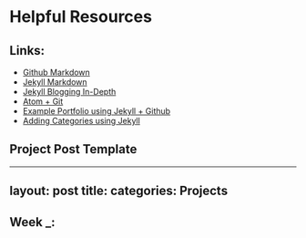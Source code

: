 # Helpful Resources
## Links:
  - [Github Markdown](https://help.github.com/en/github/writing-on-github/basic-writing-and-formatting-syntax)
  - [Jekyll Markdown](http://www.jekyllnow.com/Markdown-Style-Guide/)
  - [Jekyll Blogging In-Depth](https://www.smashingmagazine.com/2014/08/build-blog-jekyll-github-pages/)
  - [Atom + Git](https://flight-manual.atom.io/using-atom/sections/github-package/)
  - [Example Portfolio using Jekyll + Github](https://github.com/ablarry91/portfolio)
  - [Adding Categories using Jekyll](https://blog.webjeda.com/jekyll-categories/)

## Project Post Template
---
layout: post
title:
categories: Projects
---

## Week _: <title>


### Materials:
  - Computer
  - Autodesk Fusion 360 (CAD software)
  - 3D Printer(s)

## The Process

![Image of CAD Example](/images/project5_week5/.jpg)
